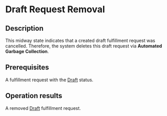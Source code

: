 # Draft Request Removal
## Description
This midway state indicates that a created draft fulfillment request was cancelled. Therefore, the system deletes this draft request via **Automated Garbage Collection**.  
## Prerequisites
A fulfillment request with the [Draft](draft.html) status.
## Operation results
A removed [Draft](draft.html) fulfillment request.